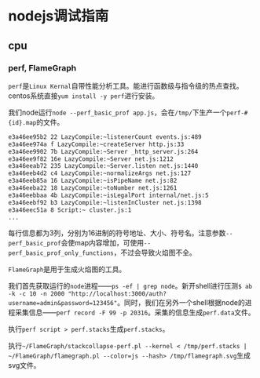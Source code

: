 # nodejs调试指南

## cpu

### perf, FlameGraph

`perf`是`Linux Kernal`自带性能分析工具。能进行函数级与指令级的热点查找。centos系统直接`yum install -y perf`进行安装。

我们node运行`node --perf_basic_prof app.js`，会在`/tmp/`下生产一个`perf-#{id}.map`的文件。

```bash
e3a46ee95b2 22 LazyCompile:~listenerCount events.js:489
e3a46ee974a f LazyCompile:~createServer http.js:33
e3a46ee9902 7b LazyCompile:~Server _http_server.js:264
e3a46ee9f82 16e LazyCompile:~Server net.js:1212
e3a46eeab72 235 LazyCompile:~Server.listen net.js:1440
e3a46eeb4d2 c4 LazyCompile:~normalizeArgs net.js:127
e3a46eeb85a 16 LazyCompile:~isPipeName net.js:82
e3a46eeba22 18 LazyCompile:~toNumber net.js:1261
e3a46eebbaa 4b LazyCompile:~isLegalPort internal/net.js:5
e3a46eebf92 b3 LazyCompile:~listenInCluster net.js:1398
e3a46eec51a 8 Script:~ cluster.js:1
...
```

每行信息都为3列，分别为16进制的符号地址、大小、符号名。注意参数`--perf_basic_prof`会使map内容增加，可使用`--perf_basic_prof_only_functions`，不过会导致火焰图不全。

`FlameGraph`是用于生成火焰图的工具。

我们首先获取运行的`node`进程——`ps -ef | grep node`。新开shell进行压测`$ ab -k -c 10 -n 2000 "http://localhost:3000/auth?username=admin&password=123456"`。同时，我们在另外一个shell根据node的进程采集信息——`perf record -F 99 -p 20316`。采集的信息生成`perf.data`文件。

执行`perf script > perf.stacks`生成`perf.stacks`。

执行`~/FlameGraph/stackcollapse-perf.pl --kernel < /tmp/perf.stacks | ~/FlameGraph/flamegraph.pl --color=js --hash> /tmp/flamegraph.svg`生成svg文件。